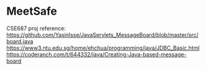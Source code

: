 # MeetSafe
CSE687 proj
reference: 
https://github.com/YasinIsse/JavaServlets_MessageBoard/blob/master/src/board.java
https://www3.ntu.edu.sg/home/ehchua/programming/java/JDBC_Basic.html
https://coderanch.com/t/644332/java/Creating-Java-based-message-board
